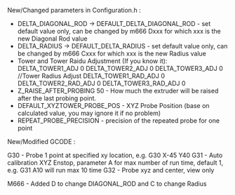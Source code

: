 New/Changed parameters in Configuration.h :

* DELTA_DIAGONAL_ROD  ->  DEFAULT_DELTA_DIAGONAL_ROD  - set default value only, can be changed by m666 Dxxx for which xxx is the new Diagonal Rod value
* DELTA_RADIUS        ->  DEFAULT_DELTA_RADIUS        - set default value only, can be changed by m666 Cxxx for which xxx is the new Radius value
* Tower and Tower Raidu Adjustment (If you know it):
    DELTA_TOWER1_ADJ  0
    DELTA_TOWER2_ADJ  0
    DELTA_TOWER3_ADJ  0
    //Tower Radius Adjust
    DELTA_TOWER1_RAD_ADJ  0
    DELTA_TOWER2_RAD_ADJ  0
    DELTA_TOWER3_RAD_ADJ  0
* Z_RAISE_AFTER_PROBING 50    - How much the extruder will be raised after the last probing point.
* DEFAULT_XYZTOWER_PROBE_POS  - XYZ Probe Position (base on calculated value, you may ignore it if no problem)
* REPEAT_PROBE_PRECISION	    - precision of the repeated probe for one point


New/Modified GCODE :

  G30   - Probe 1 point at specified xy location, e.g. G30 X-45 Y40
  G31   - Auto calibration XYZ Enstop, parameter A for max number of run time, default 1, e.g. G31 A10 will run max 10 time
  G32   - Probe xyz and center, view only
  
  M666  - Added D to change DIAGONAL_ROD and C to change Radius